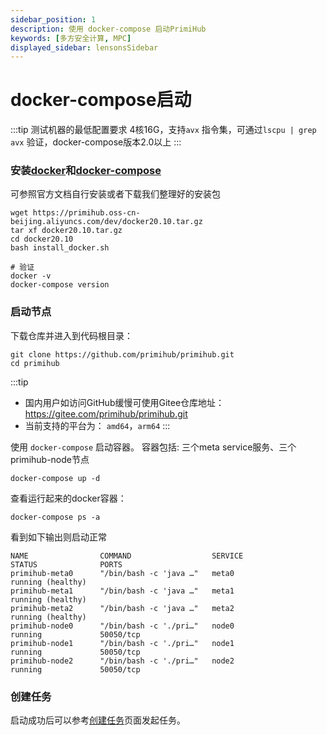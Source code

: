 ```yaml
---
sidebar_position: 1
description: 使用 docker-compose 启动PrimiHub
keywords: [多方安全计算, MPC]
displayed_sidebar: lensonsSidebar
---
```


# docker-compose启动

:::tip
测试机器的最低配置要求 4核16G，支持`avx` 指令集，可通过`lscpu | grep avx` 验证，docker-compose版本2.0以上
:::

### 安装[docker](https://docs.docker.com/install/overview/)和[docker-compose](https://docs.docker.com/compose/install/) 

可参照官方文档自行安装或者下载我们整理好的安装包
```
wget https://primihub.oss-cn-beijing.aliyuncs.com/dev/docker20.10.tar.gz
tar xf docker20.10.tar.gz
cd docker20.10
bash install_docker.sh

# 验证
docker -v
docker-compose version
```

### 启动节点

下载仓库并进入到代码根目录：

```shell
git clone https://github.com/primihub/primihub.git
cd primihub
```

:::tip
* 国内用户如访问GitHub缓慢可使用Gitee仓库地址：https://gitee.com/primihub/primihub.git
* 当前支持的平台为： `amd64`，`arm64`
:::

使用 `docker-compose` 启动容器。
容器包括: 三个meta service服务、三个primihub-node节点

```shell
docker-compose up -d
```

查看运行起来的docker容器：

```shell
docker-compose ps -a
```

看到如下输出则启动正常

```shell
NAME                COMMAND                  SERVICE             STATUS              PORTS
primihub-meta0      "/bin/bash -c 'java …"   meta0               running (healthy)   
primihub-meta1      "/bin/bash -c 'java …"   meta1               running (healthy)   
primihub-meta2      "/bin/bash -c 'java …"   meta2               running (healthy)   
primihub-node0      "/bin/bash -c './pri…"   node0               running             50050/tcp
primihub-node1      "/bin/bash -c './pri…"   node1               running             50050/tcp
primihub-node2      "/bin/bash -c './pri…"   node2               running             50050/tcp
```

### 创建任务

启动成功后可以参考[创建任务](https://docs.primihub.com/docs/category/%E5%88%9B%E5%BB%BA%E4%BB%BB%E5%8A%A1)页面发起任务。

<!-- ***让三个节点共同执行一个多方安全计算（MPC）的逻辑回归任务***

```shell
docker run --network=host -it primihub/primihub-node:latest ./primihub-cli --server="127.0.0.1:8050"
```

:::tip 请求任务的节点
  你可以向计算集群中任意一个节点请求计算任务
:::

:::tip 可用的任务参数
通过primihub-cli可以指定以下参数

 1. 请求哪个节点启动任务
 2. 使用哪些共享数据集
 3. 做什么样的隐私计算任务

在这个例子中primihub-cli会使用默认参数向***node 0***请求一个ABY3的三方逻辑回归测试任务，关于cli可以指定的参数请见 ***[公共参数](../create-tasks/cli-params)***
::: -->


